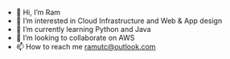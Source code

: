 - 👋 Hi, I’m Ram
- 👀 I’m interested in Cloud Infrastructure and Web & App design
- 🌱 I’m currently learning Python and Java
- 💞️ I’m looking to collaborate on AWS
- 📫 How to reach me ramutc@outlook.com

<!---
ramutc/ramutc is a ✨ special ✨ repository because its `README.md` (this file) appears on your GitHub profile.
You can click the Preview link to take a look at your changes.
--->
